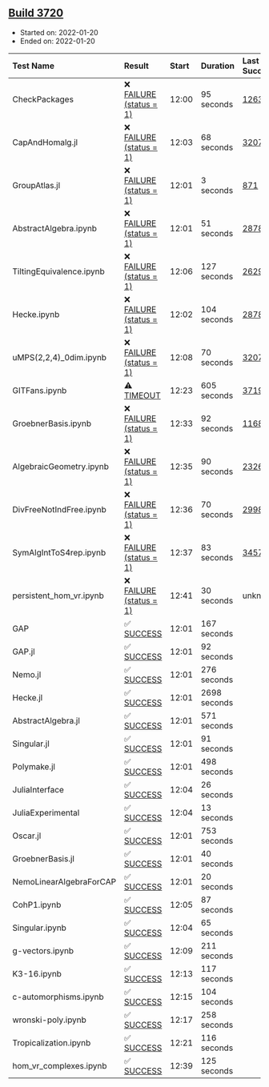 ## [Build 3720](https://oscarci.mathematik.uni-kl.de/job/oscar-stable/3720/)

* Started on: 2022-01-20
* Ended on: 2022-01-20

| Test Name    | Result | Start | Duration | Last Success | First Failure |
|:-------------|:-------|:------|:---------|:-------------|:--------------|
| CheckPackages | ❌ [FAILURE (status = 1)](https://oscarci.mathematik.uni-kl.de/job/oscar-stable/3720/artifact/logs/build-3720/CheckPackages.log) | 12:00 | 95 seconds | [1263](https://oscarci.mathematik.uni-kl.de/job/oscar-stable/1263/) | [1264](https://oscarci.mathematik.uni-kl.de/job/oscar-stable/1264/) |
| CapAndHomalg.jl | ❌ [FAILURE (status = 1)](https://oscarci.mathematik.uni-kl.de/job/oscar-stable/3720/artifact/logs/build-3720/CapAndHomalg.jl.log) | 12:03 | 68 seconds | [3207](https://oscarci.mathematik.uni-kl.de/job/oscar-stable/3207/) | [3208](https://oscarci.mathematik.uni-kl.de/job/oscar-stable/3208/) |
| GroupAtlas.jl | ❌ [FAILURE (status = 1)](https://oscarci.mathematik.uni-kl.de/job/oscar-stable/3720/artifact/logs/build-3720/GroupAtlas.jl.log) | 12:01 | 3 seconds | [871](https://oscarci.mathematik.uni-kl.de/job/oscar-stable/871/) | [872](https://oscarci.mathematik.uni-kl.de/job/oscar-stable/872/) |
| AbstractAlgebra.ipynb | ❌ [FAILURE (status = 1)](https://oscarci.mathematik.uni-kl.de/job/oscar-stable/3720/artifact/logs/build-3720/AbstractAlgebra.ipynb.log) | 12:01 | 51 seconds | [2878](https://oscarci.mathematik.uni-kl.de/job/oscar-stable/2878/) | [2879](https://oscarci.mathematik.uni-kl.de/job/oscar-stable/2879/) |
| TiltingEquivalence.ipynb | ❌ [FAILURE (status = 1)](https://oscarci.mathematik.uni-kl.de/job/oscar-stable/3720/artifact/logs/build-3720/TiltingEquivalence.ipynb.log) | 12:06 | 127 seconds | [2629](https://oscarci.mathematik.uni-kl.de/job/oscar-stable/2629/) | [2630](https://oscarci.mathematik.uni-kl.de/job/oscar-stable/2630/) |
| Hecke.ipynb | ❌ [FAILURE (status = 1)](https://oscarci.mathematik.uni-kl.de/job/oscar-stable/3720/artifact/logs/build-3720/Hecke.ipynb.log) | 12:02 | 104 seconds | [2878](https://oscarci.mathematik.uni-kl.de/job/oscar-stable/2878/) | [2879](https://oscarci.mathematik.uni-kl.de/job/oscar-stable/2879/) |
| uMPS(2,2,4)_0dim.ipynb | ❌ [FAILURE (status = 1)](https://oscarci.mathematik.uni-kl.de/job/oscar-stable/3720/artifact/logs/build-3720/uMPS-2-2-4-_0dim.ipynb.log) | 12:08 | 70 seconds | [3207](https://oscarci.mathematik.uni-kl.de/job/oscar-stable/3207/) | [3208](https://oscarci.mathematik.uni-kl.de/job/oscar-stable/3208/) |
| GITFans.ipynb | ⚠ [TIMEOUT](https://oscarci.mathematik.uni-kl.de/job/oscar-stable/3720/artifact/logs/build-3720/GITFans.ipynb.log) | 12:23 | 605 seconds | [3719](https://oscarci.mathematik.uni-kl.de/job/oscar-stable/3719/) | [3720](https://oscarci.mathematik.uni-kl.de/job/oscar-stable/3720/) |
| GroebnerBasis.ipynb | ❌ [FAILURE (status = 1)](https://oscarci.mathematik.uni-kl.de/job/oscar-stable/3720/artifact/logs/build-3720/GroebnerBasis.ipynb.log) | 12:33 | 92 seconds | [1168](https://oscarci.mathematik.uni-kl.de/job/oscar-stable/1168/) | [1169](https://oscarci.mathematik.uni-kl.de/job/oscar-stable/1169/) |
| AlgebraicGeometry.ipynb | ❌ [FAILURE (status = 1)](https://oscarci.mathematik.uni-kl.de/job/oscar-stable/3720/artifact/logs/build-3720/AlgebraicGeometry.ipynb.log) | 12:35 | 90 seconds | [2326](https://oscarci.mathematik.uni-kl.de/job/oscar-stable/2326/) | [2327](https://oscarci.mathematik.uni-kl.de/job/oscar-stable/2327/) |
| DivFreeNotIndFree.ipynb | ❌ [FAILURE (status = 1)](https://oscarci.mathematik.uni-kl.de/job/oscar-stable/3720/artifact/logs/build-3720/DivFreeNotIndFree.ipynb.log) | 12:36 | 70 seconds | [2998](https://oscarci.mathematik.uni-kl.de/job/oscar-stable/2998/) | [2999](https://oscarci.mathematik.uni-kl.de/job/oscar-stable/2999/) |
| SymAlgIntToS4rep.ipynb | ❌ [FAILURE (status = 1)](https://oscarci.mathematik.uni-kl.de/job/oscar-stable/3720/artifact/logs/build-3720/SymAlgIntToS4rep.ipynb.log) | 12:37 | 83 seconds | [3457](https://oscarci.mathematik.uni-kl.de/job/oscar-stable/3457/) | [3458](https://oscarci.mathematik.uni-kl.de/job/oscar-stable/3458/) |
| persistent_hom_vr.ipynb | ❌ [FAILURE (status = 1)](https://oscarci.mathematik.uni-kl.de/job/oscar-stable/3720/artifact/logs/build-3720/persistent_hom_vr.ipynb.log) | 12:41 | 30 seconds | unknown | unknown |
| GAP | ✅ [SUCCESS](https://oscarci.mathematik.uni-kl.de/job/oscar-stable/3720/artifact/logs/build-3720/GAP.log) | 12:01 | 167 seconds |  |  |
| GAP.jl | ✅ [SUCCESS](https://oscarci.mathematik.uni-kl.de/job/oscar-stable/3720/artifact/logs/build-3720/GAP.jl.log) | 12:01 | 92 seconds |  |  |
| Nemo.jl | ✅ [SUCCESS](https://oscarci.mathematik.uni-kl.de/job/oscar-stable/3720/artifact/logs/build-3720/Nemo.jl.log) | 12:01 | 276 seconds |  |  |
| Hecke.jl | ✅ [SUCCESS](https://oscarci.mathematik.uni-kl.de/job/oscar-stable/3720/artifact/logs/build-3720/Hecke.jl.log) | 12:01 | 2698 seconds |  |  |
| AbstractAlgebra.jl | ✅ [SUCCESS](https://oscarci.mathematik.uni-kl.de/job/oscar-stable/3720/artifact/logs/build-3720/AbstractAlgebra.jl.log) | 12:01 | 571 seconds |  |  |
| Singular.jl | ✅ [SUCCESS](https://oscarci.mathematik.uni-kl.de/job/oscar-stable/3720/artifact/logs/build-3720/Singular.jl.log) | 12:01 | 91 seconds |  |  |
| Polymake.jl | ✅ [SUCCESS](https://oscarci.mathematik.uni-kl.de/job/oscar-stable/3720/artifact/logs/build-3720/Polymake.jl.log) | 12:01 | 498 seconds |  |  |
| JuliaInterface | ✅ [SUCCESS](https://oscarci.mathematik.uni-kl.de/job/oscar-stable/3720/artifact/logs/build-3720/JuliaInterface.log) | 12:04 | 26 seconds |  |  |
| JuliaExperimental | ✅ [SUCCESS](https://oscarci.mathematik.uni-kl.de/job/oscar-stable/3720/artifact/logs/build-3720/JuliaExperimental.log) | 12:04 | 13 seconds |  |  |
| Oscar.jl | ✅ [SUCCESS](https://oscarci.mathematik.uni-kl.de/job/oscar-stable/3720/artifact/logs/build-3720/Oscar.jl.log) | 12:01 | 753 seconds |  |  |
| GroebnerBasis.jl | ✅ [SUCCESS](https://oscarci.mathematik.uni-kl.de/job/oscar-stable/3720/artifact/logs/build-3720/GroebnerBasis.jl.log) | 12:01 | 40 seconds |  |  |
| NemoLinearAlgebraForCAP | ✅ [SUCCESS](https://oscarci.mathematik.uni-kl.de/job/oscar-stable/3720/artifact/logs/build-3720/NemoLinearAlgebraForCAP.log) | 12:01 | 20 seconds |  |  |
| CohP1.ipynb | ✅ [SUCCESS](https://oscarci.mathematik.uni-kl.de/job/oscar-stable/3720/artifact/logs/build-3720/CohP1.ipynb.log) | 12:05 | 87 seconds |  |  |
| Singular.ipynb | ✅ [SUCCESS](https://oscarci.mathematik.uni-kl.de/job/oscar-stable/3720/artifact/logs/build-3720/Singular.ipynb.log) | 12:04 | 65 seconds |  |  |
| g-vectors.ipynb | ✅ [SUCCESS](https://oscarci.mathematik.uni-kl.de/job/oscar-stable/3720/artifact/logs/build-3720/g-vectors.ipynb.log) | 12:09 | 211 seconds |  |  |
| K3-16.ipynb | ✅ [SUCCESS](https://oscarci.mathematik.uni-kl.de/job/oscar-stable/3720/artifact/logs/build-3720/K3-16.ipynb.log) | 12:13 | 117 seconds |  |  |
| c-automorphisms.ipynb | ✅ [SUCCESS](https://oscarci.mathematik.uni-kl.de/job/oscar-stable/3720/artifact/logs/build-3720/c-automorphisms.ipynb.log) | 12:15 | 104 seconds |  |  |
| wronski-poly.ipynb | ✅ [SUCCESS](https://oscarci.mathematik.uni-kl.de/job/oscar-stable/3720/artifact/logs/build-3720/wronski-poly.ipynb.log) | 12:17 | 258 seconds |  |  |
| Tropicalization.ipynb | ✅ [SUCCESS](https://oscarci.mathematik.uni-kl.de/job/oscar-stable/3720/artifact/logs/build-3720/Tropicalization.ipynb.log) | 12:21 | 116 seconds |  |  |
| hom_vr_complexes.ipynb | ✅ [SUCCESS](https://oscarci.mathematik.uni-kl.de/job/oscar-stable/3720/artifact/logs/build-3720/hom_vr_complexes.ipynb.log) | 12:39 | 125 seconds |  |  |
